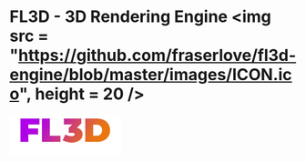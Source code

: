 # FL3D - 3D Rendering Engine <img src = "https://github.com/fraserlove/fl3d-engine/blob/master/images/ICON.ico", height = 20 />
![alt text](https://github.com/fraserlove/fl3d-engine/blob/master/images/FL3D_small.png)
